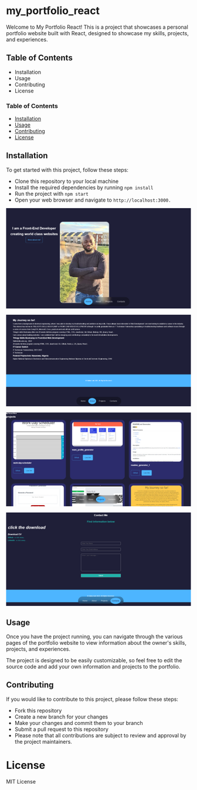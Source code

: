 # my_portfolio_react
Welcome to My Portfolio React! This is a project that showcases a personal portfolio website built with React, designed to showcase my skills, projects, and experiences.

## Table of Contents
* Installation
* Usage
* Contributing
* License

### Table of Contents
- [Installation](#installation)
- [Usage](#usage)
- [Contributing](#contributing)
- [License](#license)



## Installation

To get started with this project, follow these steps:

- Clone this repository to your local machine
- Install the required dependencies by running `npm install`
- Run the project with `npm start`
- Open your web browser and navigate to `http://localhost:3000.`


![Home page](./src/assets/images/SalisuPortfolioPicHome.png)

![About](./src/assets/images/SalisuPortfolioPicAbout.png)

![Project](./src/assets/images/SalisuPortfolioPicProject.png)

![Contact](./src/assets/images/SalisuPortfolioPicContact.png)




## Usage
Once you have the project running, you can navigate through the various pages of the portfolio website to view information about the owner's skills, projects, and experiences.

The project is designed to be easily customizable, so feel free to edit the source code and add your own information and projects to the portfolio.

## Contributing
If you would like to contribute to this project, please follow these steps:

- Fork this repository
- Create a new branch for your changes
- Make your changes and commit them to your branch
- Submit a pull request to this repository
- Please note that all contributions are subject to review and approval by the project maintainers.

# License
 MIT License 

